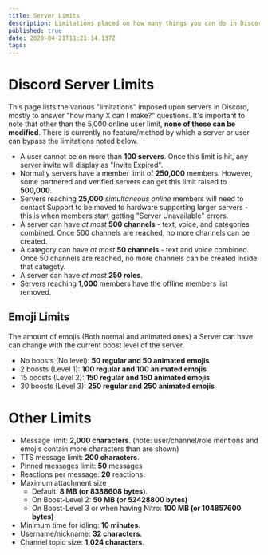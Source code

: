 ```yaml
---
title: Server Limits
description: Limitations placed on how many things you can do in Discord
published: true
date: 2020-04-21T11:21:14.137Z
tags: 
---
```


# Discord Server Limits
This page lists the various "limitations" imposed upon servers in Discord, mostly to answer "how many X can I make?" questions. It's important to note that other than the 5,000 online user limit, **none of these can be modified**. There is currently no feature/method by which a server or user can bypass the limitations noted below.

- A user cannot be on more than **100 servers**. Once this limit is hit, any server invite will display as "Invite Expired".
- Normally servers have a member limit of **250,000** members. However, some partnered and verified servers can get this limit raised to **500,000**.
- Servers reaching **25,000** *simultaneous online* members will need to contact Support to be moved to hardware supporting larger servers - this is when members start getting "Server Unavailable" errors.
- A server can have *at most* **500 channels** - text, voice, and categories combined. Once 500 channels are reached, no more channels can be created.
- A category can have *at most* **50 channels** - text and voice combined. Once 50 channels are reached, no more channels can be created inside that categoty.
- A server can have *at most* **250 roles**. 
- Servers reaching **1,000** members have the offline members list removed.

## Emoji Limits
The amount of emojis (Both normal and animated ones) a Server can have can change with the current boost level of the server.

- No boosts (No level): **50 regular and 50 animated emojis**
- 2 boosts (Level 1): **100 regular and 100 animated emojis**
- 15 boosts (Level 2): **150 regular and 150 animated emojis**
- 30 boosts (Level 3): **250 regular and 250 animated emojis**

# Other Limits
- Message limit: **2,000 characters**. (note: user/channel/role mentions and emojis contain more characters than are shown)
- TTS message limit: **200 characters**.
- Pinned messages limit: **50** messages
- Reactions per message: **20** reactions.
- Maximum attachment size
  - Default: **8 MB (or 8388608 bytes)**.
  - On Boost-Level 2: **50 MB (or 52428800 bytes)**
  - On Boost-Level 3 or when having Nitro: **100 MB (or 104857600 bytes)**
- Minimum time for idling: **10 minutes**.
- Username/nickname: **32 characters**.
- Channel topic size: **1,024 characters**.